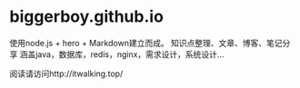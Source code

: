 # biggerboy.github.io
使用node.js + hero + Markdown建立而成。
知识点整理、文章、博客、笔记分享
涵盖java，数据库，redis，nginx，需求设计，系统设计...

阅读请访问http://itwalking.top/
